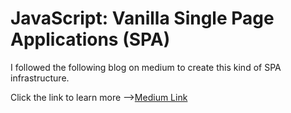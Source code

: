 # JavaScript: Vanilla Single Page Applications (SPA)
I followed the following blog on medium to create this kind of SPA infrastructure.

Click the link to learn more -->[Medium Link](https://medium.com/better-programming/js-vanilla-script-spa-1b29b43ea475)
